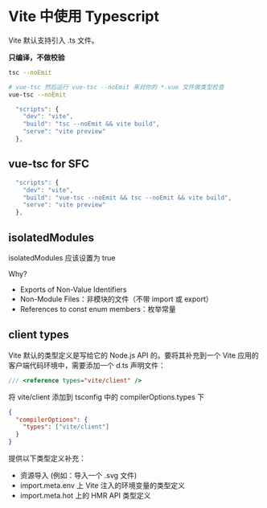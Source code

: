 # Vite 中使用 Typescript

Vite 默认支持引入 .ts 文件。

**只编译，不做校验**

```bash
tsc --noEmit

# vue-tsc 然后运行 vue-tsc --noEmit 来对你的 *.vue 文件做类型检查
vue-tsc --noEmit
```

```js
  "scripts": {
    "dev": "vite",
    "build": "tsc --noEmit && vite build",
    "serve": "vite preview"
  },
```

## vue-tsc for SFC

```js
  "scripts": {
    "dev": "vite",
    "build": "vue-tsc --noEmit && tsc --noEmit && vite build",
    "serve": "vite preview"
  },
```

## isolatedModules

isolatedModules 应该设置为 true

Why?
- Exports of Non-Value Identifiers
- Non-Module Files：非模块的文件（不带 import 或 export）
- References to const enum members：枚举常量

## client types

Vite 默认的类型定义是写给它的 Node.js API 的。要将其补充到一个 Vite 应用的客户端代码环境中，需要添加一个 d.ts 声明文件：

```ts
/// <reference types="vite/client" />
```

将 vite/client 添加到 tsconfig 中的 compilerOptions.types 下

```json
{
  "compilerOptions": {
    "types": ["vite/client"]
  }
}
```

提供以下类型定义补充：

- 资源导入 (例如：导入一个 .svg 文件)
- import.meta.env 上 Vite 注入的环境变量的类型定义
- import.meta.hot 上的 HMR API 类型定义
